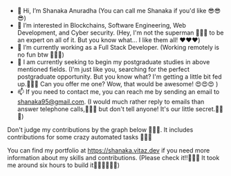 - 👋 Hi, I’m Shanaka Anuradha (You can call me Shanaka if you'd like 😎😎😎)
- 👀 I’m interested in Blockchains, Software Engineering, Web Development, and Cyber security. (Hey, I'm not the superman 🦸🦸🦸 to be an expert on all of it. But you know what... I like them all! ❤️❤️❤️)
- 🌱 I’m currently working as a Full Stack Developer. (Working remotely is no fun btw 🫥🫥🫥)
- 💞️ I am currently seeking to begin my postgraduate studies in above mentioned fields. (I'm just like you, searching for the perfect postgraduate opportunity. But you know what? I'm getting a little bit fed up.🥺🥺🥺 Can you offer me one? Wow, that would be awesome! 😍😍😍 )
- 📫 If you need to contact me, you can reach me by sending an email to shanaka95@gmail.com. (I would much rather reply to emails than answer telephone calls,🤥🤥🤥 but don't tell anyone! It's our little secret.🤫🤫🤫)

Don't judge my contributions by the graph below 🤪🤪🤪. It includes contributions for some crazy automated tasks 🥱🥱🥱 

You can find my portfolio at https://shanaka.vitaz.dev if you need more information about my skills and contributions. (Please check it!!🫣🫣🫣 It took me around six hours to build it😵‍💫😵‍💫😵‍💫)

<!---
shanaka95/shanaka95 is a ✨ special ✨ repository because its `README.md` (this file) appears on your GitHub profile.
You can click the Preview link to take a look at your changes.
--->

